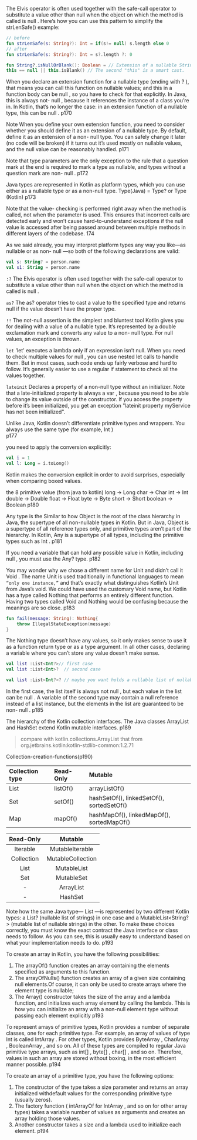 The Elvis operator is often used together with the safe-call operator to substitute a
value other than null when the object on which the method is called is null . Here’s how
you can use this pattern to simplify the strLenSafe() example:
```kotlin
// before
fun strLenSafe(s: String?): Int = if(s!= null) s.length else 0
// after
fun strLenSafe(s: String?): Int = s?.length ?: 0
```


```kotlin
fun String?.isNullOrBlank(): Boolean = // Extension of a nullable String
this == null || this.isBlank() // The second "this" is a smart cast.
```
When you declare an extension function for a nullable type (ending with ? ), that
means you can call this function on nullable values; and this in a function body can be
null , so you have to check for that explicitly. In Java, this is always not- null , because
it references the instance of a class you’re in. In Kotlin, that’s no longer the case: in an
extension function of a nullable type, this can be null .
p170

Note
When you define your own extension function, you need to consider
whether you should define it as an extension of a nullable type. By
default, define it as an extension of a non- null type. You can safely
change it later (no code will be broken) if it turns out it’s used mostly on
nullable values, and the null value can be reasonably handled.
p171

Note that type parameters are the only exception to the rule that a question mark at
the end is required to mark a type as nullable, and types without a question mark are non-
null .
p172

Java types are represented in Kotlin as platform types, which you can use
either as a nullable type or as a non-null type.
Type(Java) = Type? or Type (Kotlin)
p173

Note that the value-
checking is performed right away when the method is called, not when the parameter is
used. This ensures that incorrect calls are detected early and won’t cause
hard-to-understand exceptions if the null value is accessed after being passed around
between multiple methods in different layers of the codebase.
174

As we said already, you may interpret platform types any way you like—as nullable
or as non- null —so both of the following declarations are valid:
```kotlin
val s: String? = person.name
val s1: String = person.name
```

`:?` The Elvis operator is often used together with the safe-call operator to substitute a
     value other than null when the object on which the method is called is null .

`as?` The as? operator tries to cast a value to the specified type and returns null if the
      value doesn’t have the proper type.

`!!` The not-null assertion is the simplest and bluntest tool Kotlin gives you for dealing with
     a value of a nullable type. It’s represented by a double exclamation mark and converts
     any value to a non- null type. For null values, an exception is thrown.

`let` 'let' executes a lambda only if an expression isn’t null.
      When you need to check multiple values for null , you can use nested let calls to
      handle them. But in most cases, such code ends up fairly verbose and hard to follow. It’s
      generally easier to use a regular if statement to check all the values together.     
      
`lateinit`  Declares a property of a non-null type without an initializer.
            Note that a late-initialized property is always a var , because you need to be able to
            change its value outside of the constructor. 
            If you access the property before it’s been initialized,
             you get an exception "lateinit property myService has not been initialized".     
             

Unlike Java, Kotlin doesn’t differentiate primitive types and wrappers. 
You always use the same type (for example, Int )            
p177

you need to apply the conversion explicitly:
```kotlin
val i = 1
val l: Long = i.toLong()
```
Kotlin makes the conversion explicit in order to avoid surprises, especially when
comparing boxed values.

the 8 primitive value (from java to kotlin)
long    -> Long
char    -> Char
int     -> Int
double  -> Double
float   -> Float
byte    -> Byte
short   -> Short
boolean -> Boolean
p180


Any type is the
Similar to how Object is the root of the class hierarchy in Java, the
supertype of all non-nullable types in Kotlin.
But in Java, Object is a supertype of all
reference types only, and primitive types aren’t part of the hierarchy.
In Kotlin, Any is a supertype of all types, including the primitive types such as Int .
p181

If you need a variable that can hold any possible value in Kotlin, including null ,
you must use the Any? type.
p182

You may wonder why we chose a different name for Unit and didn’t call it Void .
The name Unit is used traditionally in functional languages to mean `“only one instance,”`
and that’s exactly what distinguishes Kotlin’s Unit from Java’s void. We could have
used the customary Void name, but Kotlin has a type called Nothing that performs an
entirely different function. Having two types called Void and Nothing would be
confusing because the meanings are so close.
p183

```kotlin
fun fail(message: String): Nothing{ 
    throw IllegalStateException(message)
}
```
The Nothing type doesn’t have any values, so it only makes sense to use it as a
function return type or as a type argument. In all other cases, declaring a variable where
you can’t store any value doesn’t make sense.


```kotlin
val list :List<Int?>// first case
val list :List<Int>?  // second case

val list :List<Int?>? // maybe you want holds a nullable list of nullable numbers
```
In the first case, the list itself is always not null , but each value in the list can be
null . A variable of the second type may contain a null reference instead of a list
instance, but the elements in the list are guaranteed to be non- null .
p185

The hierarchy of the Kotlin collection interfaces. The Java classes ArrayList
and HashSet extend Kotlin mutable interfaces.
p189
> compare with kotlin.collections.ArrayList that from org.jetbrains.kotlin:kotlin-stdlib-common:1.2.71

Collection-creation-functions(p190)

|Collection type | Read-Only | Mutable |
|:---|:---|:---|
|List| listOf() | arrayListOf()|
|Set | setOf() | hashSetOf(), linkedSetOf(), sortedSetOf()|
|Map | mapOf() | hashMapOf(), linkedMapOf(), sortedMapOf()|


| Read-Only | Mutable |
|:---:| :---:|
| Iterable| MutableIterable|
| Collection | MutableCollection|
| List | MutableList|
| Set | MutableSet |
| - | ArrayList|
| - | HashSet |

Note how the same Java type— List<String> —is represented by two different
Kotlin types: a List<String>? (nullable list of strings) in one case and a
MutableList<String?> (mutable list of nullable strings) in the other. To make these
choices correctly, you must know the exact contract the Java interface or class needs to
follow. As you can see, this is usually easy to understand based on what your
implementation needs to do.
p193

To create an array in Kotlin, you have the following possibilities:
1. The arrayOf() function creates an array containing the elements specified as arguments
to this function.
2. The arrayOfNulls() function creates an array of a given size containing null elements.Of course, it can only be used to create arrays where the element type is nullable;
3. The Array() constructor takes the size of the array and a lambda function, and initializes
   each array element by calling the lambda. This is how you can initialize an array with a
   non-null element type without passing each element explicitly
p193


To represent arrays of primitive types, Kotlin provides a number of separate classes,
one for each primitive type. For example, an array of values of type Int is called
IntArray . For other types, Kotlin provides ByteArray , CharArray , BooleanArray , and
so on. All of these types are compiled to regular Java primitive type arrays, such as
int[] , byte[] , char[] , and so on. Therefore, values in such an array are stored without
boxing, in the most efficient manner possible.
p194

To create an array of a primitive type, you have the following options:
1. The constructor of the type takes a size parameter and returns an array initialized withdefault values for the corresponding primitive type (usually zeros).
2. The factory function ( intArrayOf for IntArray , and so on for other array types) takes a
   variable number of values as arguments and creates an array holding those values.
3. Another constructor takes a size and a lambda used to initialize each element.
p194

